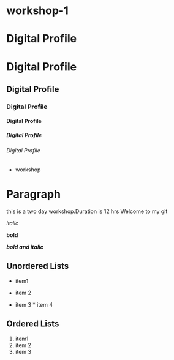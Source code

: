 # workshop-1

# Digital Profile<h1>Digital Profile</h1>

<h2>Digital Profile</h2>
<h3>Digital Profile</h3>
<h4>Digital Profile</h4>
<h5>Digital Profile</h5>
<h6>Digital Profile</h6>

- workshop
# Paragraph


this is a two day workshop.Duration is 12 hrs
Welcome to my git


*italic*

**bold**

***bold and italic***

## Unordered Lists

* item1

* item 2
* item 3
      * item 4


## Ordered Lists

1. item1
2. item 2
3. item 3

